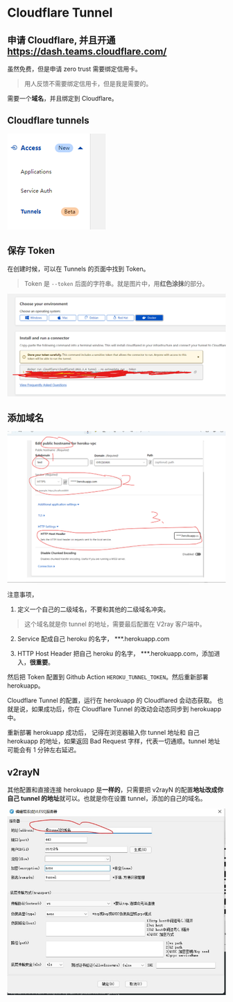 # Cloudflare Tunnel

## 申请 Cloudflare, 并且开通 https://dash.teams.cloudflare.com/

虽然免费，但是申请 zero trust 需要绑定信用卡。

> 用人反馈不需要绑定信用卡，但是我是需要的。

需要一个**域名**，并且绑定到 Cloudflare。

## Cloudflare tunnels

![tunnels](./readme-data/tunnels.png)

## 保存 Token

在创建时候，可以在 Tunnels 的页面中找到 Token。

> Token 是 `--token` 后面的字符串。就是图片中，用**红色涂抹**的部分。

![tunnels-token](./readme-data/tunnel-tokens.png)

## 添加域名

![tunnel-host-name](./readme-data/tunnel-host-name.png)

注意事项，

1. 定义一个自己的二级域名，不要和其他的二级域名冲突。

> 这个域名就是你 tunnel 的地址，需要最后配置在 V2ray 客户端中。

2. Service 配成自己 heroku 的名字， \*\*\*.herokuapp.com

3. HTTP Host Header
   把自己 heroku 的名字， \*\*\*.herokuapp.com，添加进入，**很重要**。

然后把 Token 配置到 Github Action `HEROKU_TUNNEL_TOKEN`。然后重新部署 herokuapp。

Cloudflare Tunnel 的配置，运行在 herokuapp 的 Cloudflared 会动态获取。 也就是说，如果成功后，你在 Cloudflare Tunnel 的改动会动态同步到 herokuapp 中。

重新部署 herokuapp 成功后， 记得在浏览器输入你 tunnel 地址和 自己 herokuapp 的地址，如果返回 Bad Request 字样，代表一切通顺。tunnel 地址可能会有 1 分钟左右延迟。

## v2rayN

其他配置和直接连接 herokuapp 是**一样的**，只需要把 v2rayN 的配置**地址改成你自己 tunnel 的地址**就可以。也就是你在设置 tunnel，添加的自己的域名。

![V2rayN-tunnel](./readme-data/V2rayN-tunnel.jpg)
